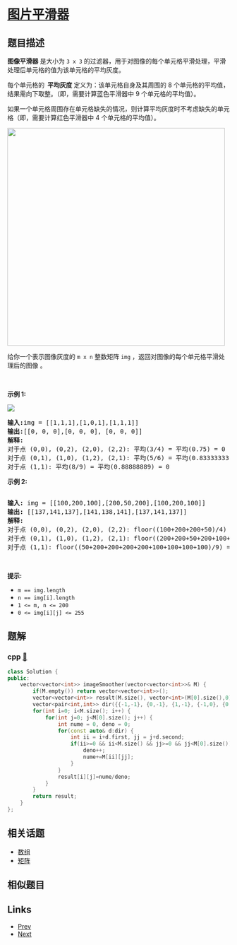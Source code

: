 
# [图片平滑器](https://leetcode-cn.com/problems/image-smoother)

## 题目描述

<p><strong>图像平滑器</strong> 是大小为&nbsp;<code>3 x 3</code> 的过滤器，用于对图像的每个单元格平滑处理，平滑处理后单元格的值为该单元格的平均灰度。</p>

<p>每个单元格的<strong>&nbsp; 平均灰度</strong> 定义为：该单元格自身及其周围的 8 个单元格的平均值，结果需向下取整。（即，需要计算蓝色平滑器中 9 个单元格的平均值）。</p>

<p>如果一个单元格周围存在单元格缺失的情况，则计算平均灰度时不考虑缺失的单元格（即，需要计算红色平滑器中 4 个单元格的平均值）。</p>

<p><img src="https://assets.leetcode.com/uploads/2021/05/03/smoother-grid.jpg" style="height: 493px; width: 493px;" /></p>

<p>给你一个表示图像灰度的 <code>m x n</code> 整数矩阵 <code>img</code> ，返回对图像的每个单元格平滑处理后的图像&nbsp;。</p>

<p>&nbsp;</p>

<p><strong>示例 1:</strong></p>

<p><img src="https://assets.leetcode.com/uploads/2021/05/03/smooth-grid.jpg" /></p>

<pre>
<strong>输入:</strong>img = [[1,1,1],[1,0,1],[1,1,1]]
<strong>输出:</strong>[[0, 0, 0],[0, 0, 0], [0, 0, 0]]
<strong>解释:</strong>
对于点 (0,0), (0,2), (2,0), (2,2): 平均(3/4) = 平均(0.75) = 0
对于点 (0,1), (1,0), (1,2), (2,1): 平均(5/6) = 平均(0.83333333) = 0
对于点 (1,1): 平均(8/9) = 平均(0.88888889) = 0
</pre>

<p><strong>示例 2:</strong></p>
<img alt="" src="https://assets.leetcode.com/uploads/2021/05/03/smooth2-grid.jpg" />
<pre>
<strong>输入:</strong> img = [[100,200,100],[200,50,200],[100,200,100]]
<strong>输出:</strong> [[137,141,137],[141,138,141],[137,141,137]]
<strong>解释:</strong>
对于点 (0,0), (0,2), (2,0), (2,2): floor((100+200+200+50)/4) = floor(137.5) = 137
对于点 (0,1), (1,0), (1,2), (2,1): floor((200+200+50+200+100+100)/6) = floor(141.666667) = 141
对于点 (1,1): floor((50+200+200+200+200+100+100+100+100)/9) = floor(138.888889) = 138
</pre>

<p>&nbsp;</p>

<p><strong>提示:</strong></p>

<ul>
	<li><code>m == img.length</code></li>
	<li><code>n == img[i].length</code></li>
	<li><code>1 &lt;= m, n &lt;= 200</code></li>
	<li><code>0 &lt;= img[i][j] &lt;= 255</code></li>
</ul>


## 题解

### cpp [🔗](image-smoother.cpp) 
```cpp
class Solution {
public:
    vector<vector<int>> imageSmoother(vector<vector<int>>& M) {
        if(M.empty()) return vector<vector<int>>();
        vector<vector<int>> result(M.size(), vector<int>(M[0].size(),0));
        vector<pair<int,int>> dir({{-1,-1}, {0,-1}, {1,-1}, {-1,0}, {0,0}, {1,0}, {-1,1}, {0,1}, {1,1}});
        for(int i=0; i<M.size(); i++) {
            for(int j=0; j<M[0].size(); j++) {
                int nume = 0, deno = 0;
                for(const auto& d:dir) {
                    int ii = i+d.first, jj = j+d.second;
                    if(ii>=0 && ii<M.size() && jj>=0 && jj<M[0].size()) {
                        deno++;
                        nume+=M[ii][jj];
                    }
                }
                result[i][j]=nume/deno;
            }
        }
        return result;
    }
};
```


## 相关话题

- [数组](https://leetcode-cn.com/tag/array) 
- [矩阵](https://leetcode-cn.com/tag/matrix) 


## 相似题目



## Links

- [Prev](../two-sum-iv-input-is-a-bst/README.md) 
- [Next](../second-minimum-node-in-a-binary-tree/README.md) 

